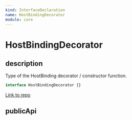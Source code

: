 ```yaml
---
kind: InterfaceDeclaration
name: HostBindingDecorator
module: core
---
```


# HostBindingDecorator

## description

Type of the HostBinding decorator / constructor function.

```ts
interface HostBindingDecorator {}
```

[Link to repo](https://github.com/timdeschryver/angular/blob/master/packages/core/src/metadata/directives.ts#L764-L796)

## publicApi
